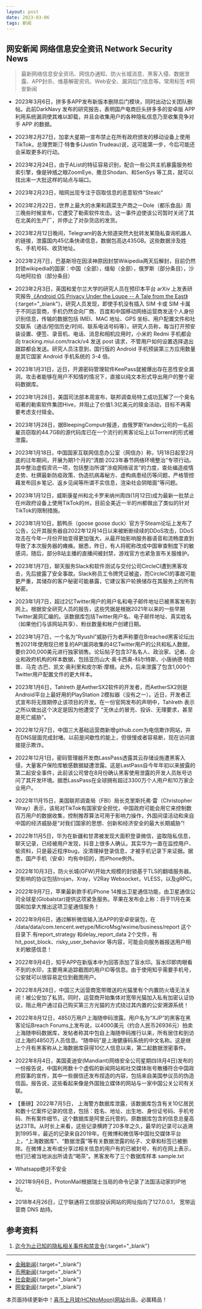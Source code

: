 ```yaml
---
layout: post
date: 2023-03-06
tags: 新闻
---
```


## 网安新闻 网络信息安全资讯 Network Security News
> 最新网络信息安全资讯、网信办通知、防火长城消息、黑客入侵、数据泄露、APP封杀、维基解密资讯、Web安全、漏洞后门信息等。常用标签 #网安新闻

- 2023年3月6日，拼多多APP发布新版本删除后门模块，同时出动公关团队删帖。此前DarkNavy 发布的研究报告，表明国产电商巨头拼多多的安卓版 APP 利用系统漏洞使其难以卸载，并且会收集用户的各种隐私信息乃至收集竞争对手 APP 的数据。

- 2023年2月27日，加拿大星期一宣布禁止在所有政府颁发的移动设备上使用TikTok，总理贾斯汀·特鲁多(Justin Trudeau)说，这可能第一步，今后可能还会采取更多的行动。

- 2023年2月24日，由于AList的特征容易识别，配合一些公共主机暴露服务检索引擎，像是钟馗之眼ZoomEye、撒旦Shodan、和SenSys 等工具，就可以找出来一大批这样的站点与端口。

- 2023年2月23日，暗网出现专注于窃取信息的恶意软件“Stealc”

- 2023年2月22日，世界上最大的水果和蔬菜生产商之一Dole（都乐食品）周三晚些时候宣布，它遭受了勒索软件攻击。这一事件迫使该公司暂时关闭了其在北美的生产厂，并停止了对杂货店的发货。

- 2023年2月12日晚间，Telegram的各大频道突然大批转发某隐私查询机器人的链接，泄露国内45亿条快递信息，数据包高达435GB。这些数据涉及姓名、手机号码、收货地址。

- 2023年2月7日，巴基斯坦在因渎神原因封禁Wikipedia两天后解封，目前仍然封锁wikipedia的国家：中国（全部），缅甸（全部），俄罗斯（部分条目），沙乌地阿拉伯（部分条目）

- 2023年2月3日，英国和爱尔兰大学的研究人员在预印本平台 arXiv 上发表研究报告[《Android OS Privacy Under the Loupe -- A Tale from the East》](https://arxiv.org/abs/2302.01890){:target="_blank"}，研究人员发现，即使手机没有插入 SIM 卡或 SIM 卡属于不同运营商，手机仍然会向厂商、百度和中国移动网络运营商发送个人身份识别信息，传输的数据包括 IMEI、MAC 地址、GPS 坐标、用户配置文件和社交联系（通话/短信历史/时间、联系电话号码等）。研究人员称，每当打开预安装设置、便签、录音机、电话、消息和相机应用时，小米的 Redmi 手机都会向 tracking.miui.com/track/v4 发送 post 请求，不管用户如何设置选择退出跟踪都会发送。研究人员注意到，国行版的 Android 手机预装第三方应用数量是其它国家 Android 手机系统的 3-4 倍。

- 2023年1月31日，近日，开源密码管理软件KeePass就被爆出存在恶性安全漏洞，攻击者能够在用户不知情的情况下，直接以纯文本形式导出用户的整个密码数据库。

- 2023年1月28日，美国司法部本周宣布，联邦调查局特工成功瓦解了一个臭名昭著的勒索软件集团Hive，并阻止了价值1.3亿美元的赎金活动，目标不再需要考虑支付赎金。

- 2023年1月28日，据BleepingComputr报道，由俄罗斯Yandex公司的一名前雇员窃取的44.7GB的源代码库已在一个流行的黑客论坛上以Torrent的形式被泄露。
- 2023年1月18日，中国国家互联网信息办公室（网信办）称，1月18日起至2月底的过年期间，开展为期1个月的“清朗·2023年春节网络环境整治”专项行动。其中整治虚假资讯一项，包括整治所谓“涉疫网络谣言”的力度，查处编造疫情走势、杜撰最新防疫政策、伪造抗病毒秘方、虚构病患经历等问题，严格管控藉发布回乡笔记、返乡见闻等所谓不实信息，渲染社会阴暗面”等问题。

- 2023年1月12日，威斯康星州和北卡罗来纳州周四(1月12日)成为最新一批禁止在州政府设备上使用TikTok的州，目前全美近一半的州都做出了类似的针对TikTok的限制措施。

- 2023年1月10日，鹅鸭杀（goose goose duck）官方于Steam论坛上发布了公告，公开其服务器自2022年12月14日以来被断断续续的DDoS攻击，DDoS攻击在今年一月份开始变得更加强大，从最开始影响服务器语音和流畅度直到导致了本次服务器的瘫痪。据悉，昨日，有人将昵称改成中国审查制度下的敏感词，随后，部分B站主播的直播间被封禁，游戏官方也紧急宣布关服维护。

- 2023年1月7日，聊天服务Slack和软件测试与交付公司CircleCI遭到黑客攻击，先后披露了安全事故。Slack称员工令牌凭证被盗，而CircleCI的事故可能更严重，其储存的客户秘密可能暴露，它建议客户轮换储存在其服务上的所有秘密。

- 2023年1月7日，超过2亿Twitter用户的用户名和电子邮件地址已被黑客发布到网上。根据安全研究人员的报告，这些凭据是根据2021年以来的一些早期Twitter漏洞汇编的。该数据库包括Twitter用户名、电子邮件地址、真实姓名（如果他们与该网站共享）、粉丝数量和帐户创建日期。

- 2023年1月7日，一个名为“Ryushi”威胁行为者声称要在Breached黑客论坛出售2021年使用现已修复的API漏洞收集的4亿Twitter用户的公共和私人数据，要价200,000美元进行独家销售。论坛帖子包含37名名人、政治家、记者、企业和政府机构的样本数据，包括亚历山大·奥卡西奥-科尔特斯、小唐纳德·特朗普、马克·古巴、凯文·奥利里和皮尔斯·摩根。此外，后来泄露了包含1,000个Twitter用户配置文件的更大样本。

- 2023年1月6日，Tahlreth 是AetherSX2软件的开发者，而AetherSX2则是 Android平台上最好用的PlayStation 2模拟器（没有之一）。近日，开发者正式宣布将无限期停止该项目的开发。在一份官网发布的声明中，Tahlreth 表示之所以做出这个决定是因为他遭受了 "无休止的冒充、投诉、无理要求，甚至是死亡威胁"。

- 2022年12月7日，中国三大基础运营商新增github.com为电信欺诈网站，并在DNS层面完成封堵。以前是间歇性的能上，但很慢或者容易断，现在访问直接提示欺诈。

- 2022年12月1日，密码管理器开发商LassPass透露其云存储设施遭黑客入侵，大量客户保险库敏感数据疑遭泄露。这是LastPass自今年年初以来披露的第二起安全事件，此前该公司曾在8月份确认黑客使用泄露的开发人员账号访问了其开发环境。据悉LassPass在全球拥有超过3300万个人用户和10万家企业用户。

- 2022年11月15日，美国联邦调查局（FBI）局长克里斯托弗·雷（Christopher Wray）表示，该局对TikTok有国家安全担忧，中国政府可能会用它来控制数百万用户的数据收集，控制推荐算法可用于影响力操作，外国间谍活动和来自中国的经济威胁是“对我们国家的思想、创新和经济安全的最大长期威胁”!
- 2022年11月5日，华为在新疆和甘肃被发现大面积登录微信，盗取隐私信息，聊天记录，已经被用户发现，抖音上很多人确认。其实华为一直在监控用户、偷资料，只是最近程序bug，没清理掉登录信息，才被手机记录下来证据。据悉，国产手机（安卓）均有中招的，而iPhone例外。

- 2022年10月3日，防火长城(GFW)开始大规模的封锁基于TLS的翻墙服务器。受影响的协议包括trojan，Xray，V2Ray Websocket，VLESS，以及gRPC。

- 2022年9月7日，苹果最新款手机iPhone 14推出卫星通信功能，由卫星通信公司全球星(Globalstar)提供这项紧急服务。苹果在发布会上称：将于11月在美国和加拿大推出这项卫星通信服务！ 

- 2022年9月6日，通过解析微信输入法APP的安卓安装包，在 /data/data/com.tencent.wetype/MicroMsg/wxime/business/report 这个目录下.有report_strategy 和delay_report_data 2个文件，有hit_post_block、risky_user_behavior 等内容，可能会向服务器报送用户相关的敏感信息！

- 2022年9月4日，知乎APP在新版本中为回答添加了盲水印。盲水印即肉眼看不到的水印，主要用来追踪截图的用户ID等信息。由于使用知乎需要手机号，公安就可以很容易定位到截图用户。

- 2022年8月28日，中国三大运营商宽带赠送的光猫里有个内置防火墙无法关闭！被公安加了私货。同时，运营商开始集体对宽带光猫加入私有加密认证协议，阻止用户通过自己购买第三方光猫的方式绕过其内置的公安溯源系统！

- 2022年8月12日，4850万用户上海随申码泄露。用户名为“XJP”的黑客在黑客论坛Breach Forums上发布说，以4000美元（约合人民币26936元）拍卖上海随申码数据库，发帖者称其中包自上海随申码推行以来，所有居住和到访过上海的4850万人员信息。“随申码”是上海健康码系统的中文名称。这是继上个月有黑客称从上海数据库获得10亿人信息以来，第二起数据泄密事件。


- 2022年8月4日，美国麦迪安(Mandiant)网络安全公司星期四(8月4日)发布的一份报告说，中国利用数十个虚假的新闻网站和社交媒体账号散播符合中国政府叙事的宣传，其中一些据信还发布捏造的内容，包括来自美国参议员的伪造信函。报告说，这些看起来像是外国独立媒体的网站与一家中国公关公司有关联。

- 【重磅】2022年7月5日， 上海警方数据库泄露，该数据库包含有关10亿居民和数十亿案件记录的信息，包括：姓名、地址、出生地、身份证号码、手机号码、所有案件细节。这个数据库是阿里云托管的。原数据库包含的信息总量高达23TB。从时长上来看，这些记录横跨了20多年之久，最早的记录可以追溯到1995年，最近的记录来自2019年。在微博和微信等中国社交媒体平台上，“上海数据库”、“数据泄露”等有关数据泄露的帖子、文章和标签已被删除。在微博上发布或分享过相关信息的用户有的已被封号，有的在网上表示，他们已被当地派出所请去“喝茶”。黑客发布了三个数据库样本 sample.txt

- Whatsapp绝对不安全

- 2021年9月6日，ProtonMail根据瑞士当局的命令记录了法国活动家的IP地址。
- 2018年4月26日，辽宁联通将工信部投诉网站的网址指向了127.0.0.1， 宽带运营商 DNS 劫持。



## 参考资料

1. [迄今为止已知的隐私相关事件和禁言令](https://www.privacytools.io/incidents){:target="_blank"}

----------------------------

- [金融新闻](https://hcntomoon.github.io/%E9%87%91%E8%9E%8D%E6%96%B0%E9%97%BB){:target="_blank"} 
- [币圈新闻](https://hcntomoon.github.io/%E5%B8%81%E5%9C%88%E6%96%B0%E9%97%BB){:target="_blank"} 
- [社会新闻](https://hcntomoon.github.io/%E7%A4%BE%E4%BC%9A%E6%96%B0%E9%97%BB){:target="_blank"} 
- [网安新闻](https://hcntomoon.github.io/%E7%BD%91%E5%AE%89%E6%96%B0%E9%97%BB){:target="_blank"}




本页面持续更新中！[喜币上月球(HCNtoMoon)网站](https://hcntomoon.github.io)出品，必属精品！